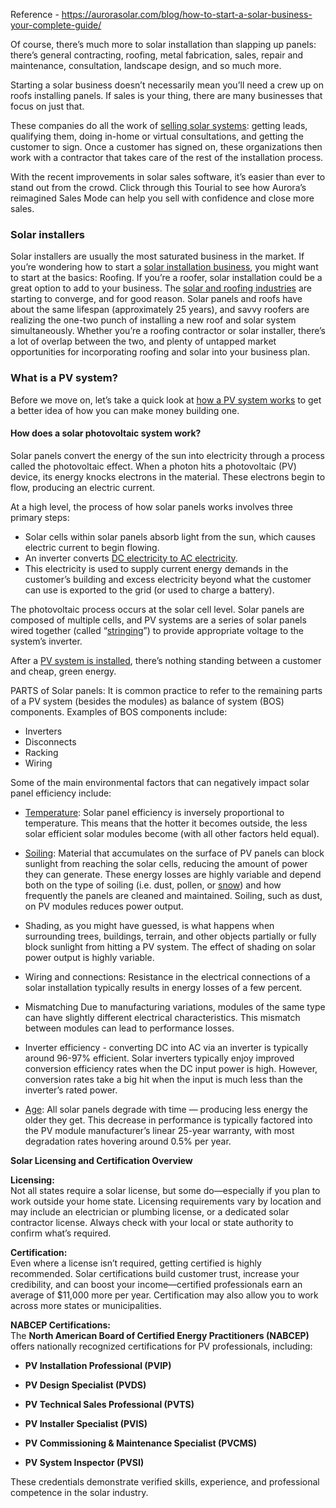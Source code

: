 
Reference - https://aurorasolar.com/blog/how-to-start-a-solar-business-your-complete-guide/

Of course, there’s much more to solar installation than slapping up panels: there’s general contracting, roofing, metal fabrication, sales, repair and maintenance, consultation, landscape design, and so much more.

Starting a solar business doesn’t necessarily mean you’ll need a crew up on roofs installing panels. If sales is your thing, there are many businesses that focus on just that. 

These companies do all the work of [selling solar systems](https://aurorasolar.com/sales-mode/): getting leads, qualifying them, doing in-home or virtual consultations, and getting the customer to sign. Once a customer has signed on, these organizations then work with a contractor that takes care of the rest of the installation process.

With the recent improvements in solar sales software, it’s easier than ever to stand out from the crowd. Click through this Tourial to see how Aurora’s reimagined Sales Mode can help you sell with confidence and close more sales.

### Solar installers

Solar installers are usually the most saturated business in the market. If you’re wondering how to start a [solar installation business](https://aurorasolar.com/aurora-for-installers/), you might want to start at the basics: Roofing. If you’re a roofer, solar installation could be a great option to add to your business. The [solar and roofing industries](https://www.altenergymag.com/article/2019/06/the-convergence-of-the-roofing-and-solar-industries/31129) are starting to converge, and for good reason. Solar panels and roofs have about the same lifespan (approximately 25 years), and savvy roofers are realizing the one-two punch of installing a new roof and solar system simultaneously. Whether you’re a roofing contractor or solar installer, there’s a lot of overlap between the two, and plenty of untapped market opportunities for incorporating roofing and solar into your business plan.

### What is a PV system?

Before we move on, let’s take a quick look at [how a PV system works](https://www.aurorasolar.com/blog/how-a-photovoltaic-system-produces-electricity/) to get a better idea of how you can make money building one.

#### How does a solar photovoltaic system work?

Solar panels convert the energy of the sun into electricity through a process called the photovoltaic effect. When a photon hits a photovoltaic (PV) device, its energy knocks electrons in the material. These electrons begin to flow, producing an electric current.

At a high level, the process of how solar panels works involves three primary steps:

- Solar cells within solar panels absorb light from the sun, which causes electric current to begin flowing.
- An inverter converts [DC electricity to AC electricity](https://www.aurorasolar.com/blog/solar-fundamentals-whats-the-difference-between-ac-vs-dc/).
- This electricity is used to supply current energy demands in the customer’s building and excess electricity beyond what the customer can use is exported to the grid (or used to charge a battery).

The photovoltaic process occurs at the solar cell level. Solar panels are composed of multiple cells, and PV systems are a series of solar panels wired together (called “[stringing](https://www.aurorasolar.com/blog/solar-panel-wiring-basics-an-intro-to-how-to-string-solar-panels/)”) to provide appropriate voltage to the system’s inverter.

After a [PV system is installed](https://aurorasolar.com/blog/how-to-install-solar-panels/), there’s nothing standing between a customer and cheap, green energy.

PARTS of Solar panels: 
It is common practice to refer to the remaining parts of a PV system (besides the modules) as balance of system (BOS) components. Examples of BOS components include:

- Inverters
- Disconnects
- Racking
- Wiring


Some of the main environmental factors that can negatively impact solar panel efficiency include:

- [Temperature](https://www.aurorasolar.com/blog/understanding-pv-system-losses-part-4-tilt-orientation-incident-angle-modifier-environmental-conditions-and-inverter-losses-clipping#temperature-losses-solar): Solar panel efficiency is inversely proportional to temperature. This means that the hotter it becomes outside, the less solar efficient solar modules become (with all other factors held equal).
- [Soiling](https://www.aurorasolar.com/blog/understanding-pv-system-losses-part-3-soiling-snow-system-degradation#soiling-solar): Material that accumulates on the surface of PV panels can block sunlight from reaching the solar cells, reducing the amount of power they can generate. These energy losses are highly variable and depend both on the type of soiling (i.e. dust, pollen, or [snow](https://www.aurorasolar.com/blog/your-guide-to-monthly-snow-loss-values-from-nrel)) and how frequently the panels are cleaned and maintained. Soiling, such as dust, on PV modules reduces power output.

- Shading, as you might have guessed, is what happens when surrounding trees, buildings, terrain, and other objects partially or fully block sunlight from hitting a PV system. The effect of shading on solar power output is highly variable.   
    
- Wiring and connections: Resistance in the electrical connections of a solar installation typically results in energy losses of a few percent.  
    
- Mismatching Due to manufacturing variations, modules of the same type can have slightly different electrical characteristics. This mismatch between modules can lead to performance losses.  
    
- Inverter efficiency - converting DC into AC via an inverter is typically around 96-97% efficient. Solar inverters typically enjoy improved conversion efficiency rates when the DC input power is high. However, conversion rates take a big hit when the input is much less than the inverter’s rated power.  
    
- [Age](https://www.aurorasolar.com/blog/understanding-pv-system-losses-part-3-soiling-snow-system-degradation#solar-system-degradation): All solar panels degrade with time — producing less energy the older they get. This decrease in performance is typically factored into the PV module manufacturer’s linear 25-year warranty, with most degradation rates hovering around 0.5% per year.


**Solar Licensing and Certification Overview**

**Licensing:**  
Not all states require a solar license, but some do—especially if you plan to work outside your home state. Licensing requirements vary by location and may include an electrician or plumbing license, or a dedicated solar contractor license. Always check with your local or state authority to confirm what’s required.

**Certification:**  
Even where a license isn’t required, getting certified is highly recommended. Solar certifications build customer trust, increase your credibility, and can boost your income—certified professionals earn an average of $11,000 more per year. Certification may also allow you to work across more states or municipalities.

**NABCEP Certifications:**  
The **North American Board of Certified Energy Practitioners (NABCEP)** offers nationally recognized certifications for PV professionals, including:

- **PV Installation Professional (PVIP)**
    
- **PV Design Specialist (PVDS)**
    
- **PV Technical Sales Professional (PVTS)**
    
- **PV Installer Specialist (PVIS)**
    
- **PV Commissioning & Maintenance Specialist (PVCMS)**
    
- **PV System Inspector (PVSI)**
    

These credentials demonstrate verified skills, experience, and professional competence in the solar industry.


